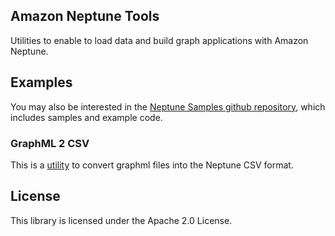## Amazon Neptune Tools

Utilities to enable to load data and build graph applications with Amazon Neptune.

## Examples

You may also be interested in the [Neptune Samples github repository](https://github.com/aws-samples/amazon-neptune-samples), which includes samples and example code.

### GraphML 2 CSV
This is a [utility](graphml2csv/README.md) to convert graphml files into the Neptune CSV format.

## License

This library is licensed under the Apache 2.0 License. 
